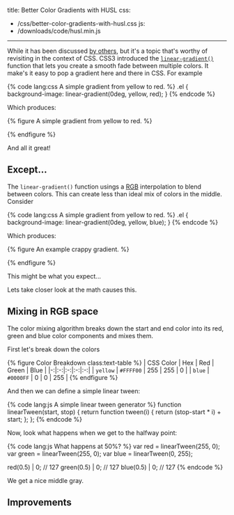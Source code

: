 title: Better Color Gradients with HUSL
css:
-   /css/better-color-gradients-with-husl.css
js:
- /downloads/code/husl.min.js
---

While it has been discussed [by others](http://www.stuartdenman.com/improved-color-blending/), but it's a topic that's worthy of revisiting in the context of CSS. CSS3 introduced the [`linear-gradient()`](https://drafts.csswg.org/css-images-3/#linear-gradients) function that lets you create a smooth fade between multiple colors. It make's it easy to pop a gradient here and there in CSS. For example

{% code lang:css A simple gradient from yellow to red. %}
.el { background-image: linear-gradient(0deg, yellow, red); }
{% endcode %}

Which produces:

{% figure A simple gradient from yellow to red. %}
<div class="gradient-example" id="simple-gradient"></div>
{% endfigure %}

And all it great!

## Except...

The `linear-gradient()` function usings a [RGB](https://en.wikipedia.org/wiki/RGB_color_space) interpolation to blend between colors. This can create less than ideal mix of colors in the middle. Consider

{% code lang:css A simple gradient from yellow to red. %}
.el { background-image: linear-gradient(0deg, yellow, blue); }
{% endcode %}

Which produces:

{% figure An example crappy gradient. %}
<div class="gradient-example" id="crappy-gradient">
</div>
{% endfigure %}

This might be what you expect...

Lets take closer look at the math causes this.

## Mixing in RGB space

The color mixing algorithm breaks down the start and end color into its red, green and blue color components and mixes them.

First let's break down the colors

{% figure Color Breakdown class:text-table %}
| CSS Color | Hex | Red | Green | Blue |
|-:|:-:|:-:|:-:|:-:|
| `yellow` | `#FFFF00` | 255 | 255 | 0 |
| `blue` | `#0000FF` | 0 | 0 | 255 |
{% endfigure %}

And then we can define a simple linear tween:

{% code lang:js  A simple linear tween generator %}
function linearTween(start, stop) {
  return function tween(i) { return (stop-start * i) + start; };
};
{% endcode %}

Now, look what happens when we get to the halfway point:

{% code lang:js What happens at 50%? %}
var red = linearTween(255, 0);
var green = linearTween(255, 0);
var blue = linearTween(0, 255);

red(0.5)   | 0;  // 127
green(0.5) | 0;  // 127
blue(0.5)  | 0;  // 127
{% endcode %}

We get a nice middle gray.

## Improvements
